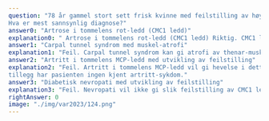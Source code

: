 ```yaml
---
question: "78 år gammel stort sett frisk kvinne med feilstilling av høyre tommel kommer til fastlegen. Feilstillingen har økt på siste 5-6 år, og tommelen er ganske smertefull ved bruk av hånden.
Hva er mest sannsynlig diagnose?"
answer0: "Artrose i tommelens rot-ledd (CMC1 ledd)"
explanation0: " Artrose i tommelens rot-ledd (CMC1 ledd) Riktig. CMC1 ledds artrose er vanlig og vil med økende grad av artrose gi økende typisk feilstilling som vist på bildet."
answer1: "Carpal tunnel syndrom med muskel-atrofi"
explanation1: "Feil. Carpal tunnel syndrom kan gi atrofi av thenar-muskulaturen, men det gir ikke feilstilling av CMC1 leddet."
answer2: "Artritt i tommelens MCP-ledd med utvikling av feilstilling"
explanation2: "Feil. Artritt i tommelens MCP-ledd vil gi hevelse i dette leddet, og ikke feilstilling i CMC1 leddet. I
tillegg har pasienten ingen kjent artritt-sykdom."
answer3: "Diabetisk nevropati med utvikling av feilstilling"
explanation3: "Feil. Nevropati vil ikke gi slik feilstilling av CMC1 leddet. I tillegg angitt at pasienten er stort sett frisk, og en diabetisk nevropati er en sen komplikasjon til alvorlig diabetes mellitus."
rightAnswer: 0
image: "./img/var2023/124.png"
---
```



